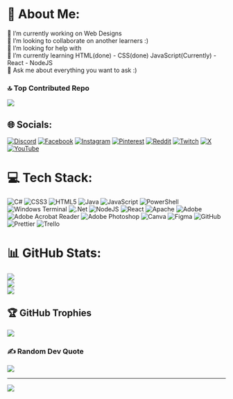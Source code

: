 # 💫 About Me:
🔭 I’m currently working on Web Designs <br>👯 I’m looking to collaborate on another learners :)<br>🤝 I’m looking for help with<br>🌱 I’m currently learning HTML(done) - CSS(done) JavaScript(Currently) - React - NodeJS<br>💬 Ask me about everything you want to ask :)

### 🔝 Top Contributed Repo
![](https://github-contributor-stats.vercel.app/api?username=ozncncyr&limit=5&theme=gruvbox&combine_all_yearly_contributions=true)

## 🌐 Socials:
[![Discord](https://img.shields.io/badge/Discord-%237289DA.svg?logo=discord&logoColor=white)](https://discord.gg/https://discord.gg/UNKPZbwRYQ) [![Facebook](https://img.shields.io/badge/Facebook-%231877F2.svg?logo=Facebook&logoColor=white)](https://facebook.com/ozncncyr) [![Instagram](https://img.shields.io/badge/Instagram-%23E4405F.svg?logo=Instagram&logoColor=white)](https://instagram.com/ozancc96) [![Pinterest](https://img.shields.io/badge/Pinterest-%23E60023.svg?logo=Pinterest&logoColor=white)](https://pinterest.com/ozancancuyar) [![Reddit](https://img.shields.io/badge/Reddit-%23FF4500.svg?logo=Reddit&logoColor=white)](https://reddit.com/user/Ozncncyr) [![Twitch](https://img.shields.io/badge/Twitch-%239146FF.svg?logo=Twitch&logoColor=white)](https://twitch.tv/OzanCC96) [![X](https://img.shields.io/badge/X-black.svg?logo=X&logoColor=white)](https://x.com/OHeadBang) [![YouTube](https://img.shields.io/badge/YouTube-%23FF0000.svg?logo=YouTube&logoColor=white)](https://youtube.com/@UCao7zv3oQNYr0s-Q-FWOpzw) 

# 💻 Tech Stack:
![C#](https://img.shields.io/badge/c%23-%23239120.svg?style=flat-square&logo=csharp&logoColor=white) ![CSS3](https://img.shields.io/badge/css3-%231572B6.svg?style=flat-square&logo=css3&logoColor=white) ![HTML5](https://img.shields.io/badge/html5-%23E34F26.svg?style=flat-square&logo=html5&logoColor=white) ![Java](https://img.shields.io/badge/java-%23ED8B00.svg?style=flat-square&logo=openjdk&logoColor=white) ![JavaScript](https://img.shields.io/badge/javascript-%23323330.svg?style=flat-square&logo=javascript&logoColor=%23F7DF1E) ![PowerShell](https://img.shields.io/badge/PowerShell-%235391FE.svg?style=flat-square&logo=powershell&logoColor=white) ![Windows Terminal](https://img.shields.io/badge/Windows%20Terminal-%234D4D4D.svg?style=flat-square&logo=windows-terminal&logoColor=white) ![.Net](https://img.shields.io/badge/.NET-5C2D91?style=flat-square&logo=.net&logoColor=white) ![NodeJS](https://img.shields.io/badge/node.js-6DA55F?style=flat-square&logo=node.js&logoColor=white) ![React](https://img.shields.io/badge/react-%2320232a.svg?style=flat-square&logo=react&logoColor=%2361DAFB) ![Apache](https://img.shields.io/badge/apache-%23D42029.svg?style=flat-square&logo=apache&logoColor=white) ![Adobe](https://img.shields.io/badge/adobe-%23FF0000.svg?style=flat-square&logo=adobe&logoColor=white) ![Adobe Acrobat Reader](https://img.shields.io/badge/Adobe%20Acrobat%20Reader-EC1C24.svg?style=flat-square&logo=Adobe%20Acrobat%20Reader&logoColor=white) ![Adobe Photoshop](https://img.shields.io/badge/adobe%20photoshop-%2331A8FF.svg?style=flat-square&logo=adobe%20photoshop&logoColor=white) ![Canva](https://img.shields.io/badge/Canva-%2300C4CC.svg?style=flat-square&logo=Canva&logoColor=white) ![Figma](https://img.shields.io/badge/figma-%23F24E1E.svg?style=flat-square&logo=figma&logoColor=white) ![GitHub](https://img.shields.io/badge/github-%23121011.svg?style=flat-square&logo=github&logoColor=white) ![Prettier](https://img.shields.io/badge/prettier-%23F7B93E.svg?style=flat-square&logo=prettier&logoColor=black) ![Trello](https://img.shields.io/badge/Trello-%23026AA7.svg?style=flat-square&logo=Trello&logoColor=white)

# 📊 GitHub Stats:
![](https://github-readme-stats.vercel.app/api?username=ozncncyr&theme=codeSTACKr&hide_border=true&include_all_commits=false&count_private=false)<br/>
![](https://github-readme-streak-stats.herokuapp.com/?user=ozncncyr&theme=codeSTACKr&hide_border=true)<br/>
![](https://github-readme-stats.vercel.app/api/top-langs/?username=ozncncyr&theme=codeSTACKr&hide_border=true&include_all_commits=false&count_private=false&layout=compact)

## 🏆 GitHub Trophies
![](https://github-profile-trophy.vercel.app/?username=ozncncyr&theme=gruvbox&no-frame=true&no-bg=true&margin-w=4)

### ✍️ Random Dev Quote
![](https://quotes-github-readme.vercel.app/api?type=horizontal&theme=gruvbox)

---
[![](https://visitcount.itsvg.in/api?id=ozncncyr&icon=5&color=0)](https://visitcount.itsvg.in)

<!-- Proudly created with GPRM ( https://gprm.itsvg.in ) -->
